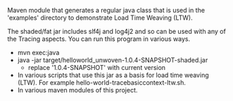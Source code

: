 Maven module that generates a regular java class that is used in the 'examples' directory to demonstrate Load Time Weaving (LTW).

The shaded/fat jar includes slf4j and log4j2 and so can be used with any of the 
Tracing aspects.  You can run this program in various ways.
- mvn exec:java
- java -jar target/helloworld_unwoven-1.0.4-SNAPSHOT-shaded.jar 
  - replace '1.0.4-SNAPSHOT' with current version
- In various scripts that use this jar as a basis for load time weaving (LTW). For example
  hello-world-tracebasiccontext-ltw.sh.
- In various maven modules of this project.